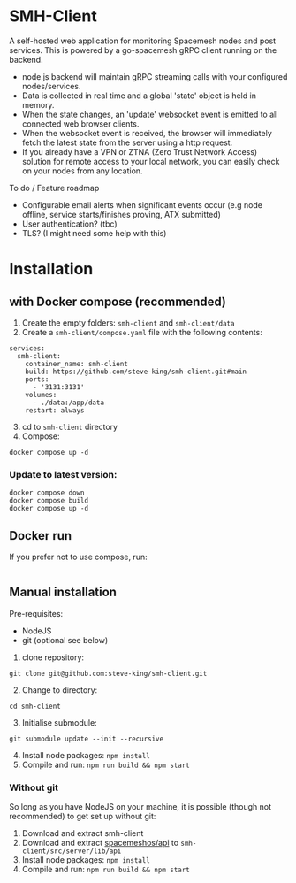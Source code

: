 <!-- # React + TypeScript + Vite

This template provides a minimal setup to get React working in Vite with HMR and some ESLint rules.

Currently, two official plugins are available:

- [@vitejs/plugin-react](https://github.com/vitejs/vite-plugin-react/blob/main/packages/plugin-react/README.md) uses [Babel](https://babeljs.io/) for Fast Refresh
- [@vitejs/plugin-react-swc](https://github.com/vitejs/vite-plugin-react-swc) uses [SWC](https://swc.rs/) for Fast Refresh

## Expanding the ESLint configuration

If you are developing a production application, we recommend updating the configuration to enable type aware lint rules:

- Configure the top-level `parserOptions` property like this:

```js
export default {
  // other rules...
  parserOptions: {
    ecmaVersion: 'latest',
    sourceType: 'module',
    project: ['./tsconfig.json', './tsconfig.node.json'],
    tsconfigRootDir: __dirname,
  },
}
```

- Replace `plugin:@typescript-eslint/recommended` to `plugin:@typescript-eslint/recommended-type-checked` or `plugin:@typescript-eslint/strict-type-checked`
- Optionally add `plugin:@typescript-eslint/stylistic-type-checked`
- Install [eslint-plugin-react](https://github.com/jsx-eslint/eslint-plugin-react) and add `plugin:react/recommended` & `plugin:react/jsx-runtime` to the `extends` list -->

# SMH-Client

A self-hosted web application for monitoring Spacemesh nodes and post services. This is powered by a go-spacemesh gRPC client running on the backend.

- node.js backend will maintain gRPC streaming calls with your configured nodes/services.
- Data is collected in real time and a global 'state' object is held in memory.
- When the state changes, an 'update' websocket event is emitted to all connected web browser clients.
- When the websocket event is received, the browser will immediately fetch the latest state from the server using a http request.
- If you already have a VPN or ZTNA (Zero Trust Network Access) solution for remote access to your local network, you can easily check on your nodes from any location.

To do / Feature roadmap

- Configurable email alerts when significant events occur (e.g node offline, service starts/finishes proving, ATX submitted)
- User authentication? (tbc)
- TLS? (I might need some help with this)

# Installation

## with Docker compose (recommended)

1. Create the empty folders: `smh-client` and `smh-client/data`
2. Create a `smh-client/compose.yaml` file with the following contents:

```
services:
  smh-client:
    container_name: smh-client
    build: https://github.com/steve-king/smh-client.git#main
    ports:
      - '3131:3131'
    volumes:
      - ./data:/app/data
    restart: always
```

3. cd to `smh-client` directory
4. Compose:

```
docker compose up -d
```

### Update to latest version:

```
docker compose down
docker compose build
docker compose up -d
```

## Docker run

If you prefer not to use compose, run:

```

```

## Manual installation

Pre-requisites:

- NodeJS
- git (optional see below)

1. clone repository:

```
git clone git@github.com:steve-king/smh-client.git
```

2. Change to directory:

```
cd smh-client
```

3. Initialise submodule:

```
git submodule update --init --recursive
```

4. Install node packages:
   `npm install`
5. Compile and run:
   `npm run build && npm start`

### Without git

So long as you have NodeJS on your machine, it is possible (though not recommended) to get set up without git:

1. Download and extract smh-client
2. Download and extract [spacemeshos/api](https://github.com/spacemeshos/api/) to `smh-client/src/server/lib/api`
3. Install node packages:
   `npm install`
4. Compile and run:
   `npm run build && npm start`
